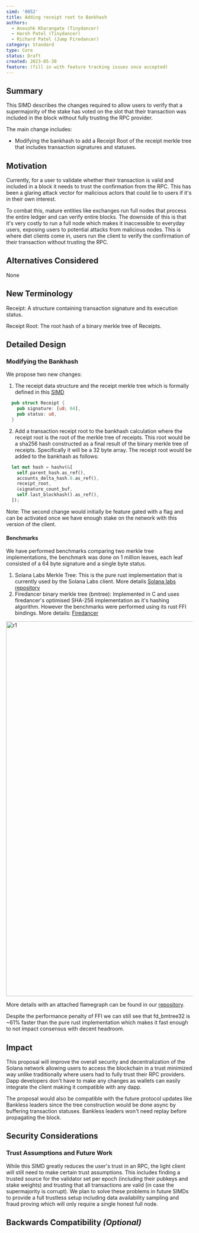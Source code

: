 ```yaml
---
simd: '0052'
title: Adding receipt root to Bankhash
authors:
  - Anoushk Kharangate (Tinydancer)
  - Harsh Patel (Tinydancer)
  - Richard Patel (Jump Firedancer)
category: Standard
type: Core
status: Draft
created: 2023-05-30
feature: (fill in with feature tracking issues once accepted)
---
```


## Summary

This SIMD describes the changes required to allow users to
verify that a supermajority of the stake has voted on the slot that their
transaction was included in the block without fully trusting the RPC provider.

The main change includes:
  -  Modifying the bankhash to add a Receipt Root of the receipt merkle tree that
	  includes transaction signatures and statuses. 

## Motivation

Currently, for a user to validate whether their transaction is valid and included
in a block it needs to trust the confirmation from the RPC. This has been a glaring
attack vector for malicious actors that could lie to users if it's in their own interest.

To combat this, mature entities like exchanges run full nodes that process the
entire ledger and can verify entire blocks. The downside of this is that it's
very costly to run a full node which makes it inaccessible to everyday users,
exposing users to potential attacks from malicious nodes.
This is where diet clients come in, users run the client to verify
the confirmation of their transaction without trusting the RPC.

## Alternatives Considered

None

## New Terminology

Receipt: A structure containing transaction signature and its execution status.

Receipt Root: The root hash of a binary merkle tree of Receipts.

## Detailed Design

### Modifying the Bankhash

We propose two new changes:
1) The receipt data structure and the receipt merkle tree which is formally
   defined in this [SIMD]([https://github.com/tinydancer-io/solana-improvement-documents](https://github.com/tinydancer-io/solana-improvement-documents/blob/transaction-receipt/proposals/0064-transaction-receipt.md))
```rust
  pub struct Receipt {
    pub signature: [u8; 64],
    pub status: u8,
  }
```
2) Add a transaction receipt root to the bankhash calculation where the receipt
   root is the root of the merkle tree of receipts. This root would be a sha256
   hash constructed as a final result of the binary merkle tree of receipts.
   Specifically it will be a 32 byte array. The receipt root would be added to
   the bankhash as follows:
``` rust
  let mut hash = hashv(&[
  	self.parent_hash.as_ref(),
  	accounts_delta_hash.0.as_ref(),
  	receipt_root,
  	&signature_count_buf,
  	self.last_blockhash().as_ref(),
  ]);
```
Note: The second change would initially be feature gated with a flag and can 
be activated once we have enough stake on the network with this version of the client.

#### Benchmarks

We have performed benchmarks comparing two merkle tree implementations, 
the benchmark was done on 1 million leaves, each leaf consisted of a 64 byte signature and a single byte status.
1) Solana Labs Merkle Tree: This is the pure rust implementation that is currently used by the Solana Labs client.
   More details [Solana labs repository](https://github.com/solana-labs/solana/tree/master/merkle-tree)
3) Firedancer binary merkle tree (bmtree): Implemented in C and uses firedancer's
   optimised SHA-256 implementation as it's hashing algorithm. However the benchmarks were
   performed using its rust FFI bindings. More details: [Firedancer](https://github.com/firedancer-io/firedancer/tree/main/src/ballet/bmtree)
<img width="1010" alt="r1" src="https://github.com/tinydancer-io/solana-improvement-documents/assets/50767810/6c8d0013-1d62-4c7b-8264-4ec71ea28d7c">

More details with an attached flamegraph can be found in our [repository](https://github.com/tinydancer-io/merkle-bench).

Despite the performance penalty of FFI we can still see that fd_bmtree32 is ~61%
faster than the pure rust implementation which makes it fast enough to not impact
consensus with decent headroom.

## Impact

This proposal will improve the overall security and decentralization of the Solana
network allowing users to access the blockchain in a trust minimized way unlike
traditionally where users had to fully trust their RPC providers. Dapp developers
don't have to make any changes as wallets can easily integrate the client making
it compatible with any dapp. 

The proposal would also be compatible with the future protocol updates like 
Bankless leaders since the tree construction would be done async by buffering 
transaction statuses. Bankless leaders won't need replay before propagating 
the block.

## Security Considerations


### Trust Assumptions and Future Work

While this SIMD greatly reduces the user's trust in an RPC, the light client will
 still need to make certain trust assumptions. This includes finding a trusted
 source for the validator set per epoch (including their pubkeys and stake weights)
 and trusting that all transactions are valid (in case the supermajority is corrupt).
 We plan to solve these problems in future SIMDs to provide a full trustless setup
 including data availability sampling and fraud proving which will only require a
 single honest full node.

## Backwards Compatibility *(Optional)*
